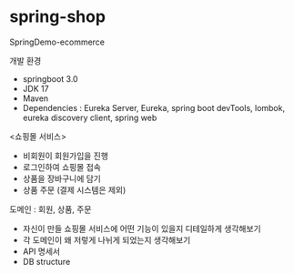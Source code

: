 # spring-shop
SpringDemo-ecommerce

개발 환경
- springboot 3.0
- JDK 17
- Maven
- Dependencies : Eureka Server, Eureka, spring boot devTools, lombok, eureka discovery client, spring web
  
<쇼핑몰 서비스>

- 비회원이 회원가입을 진행
- 로그인하여 쇼핑몰 접속
- 상품을 장바구니에 담기
- 상품 주문 (결제 시스템은 제외)

도메인 : 회원, 상품, 주문

* 자신이 만들 쇼핑몰 서비스에 어떤 기능이 있을지 디테일하게 생각해보기
* 각 도메인이 왜 저렇게 나뉘게 되었는지 생각해보기
* API 명세서
* DB structure 
